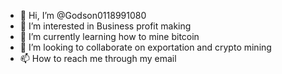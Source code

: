 - 👋 Hi, I’m @Godson0118991080
- 👀 I’m interested in Business profit making
- 🌱 I’m currently learning how to mine bitcoin
- 💞️ I’m looking to collaborate on exportation and crypto mining 
- 📫 How to reach me through my email

<!---
Godson0118991080/Godson0118991080 is a ✨ special ✨ repository because its `README.md` (this file) appears on your GitHub profile.
You can click the Preview link to take a look at your changes.
--->
